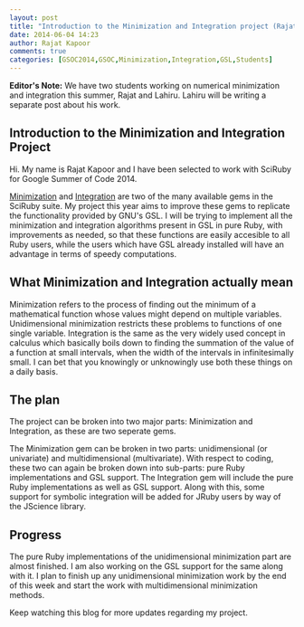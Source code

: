 ```yaml
---
layout: post
title: "Introduction to the Minimization and Integration project (Rajat)"
date: 2014-06-04 14:23
author: Rajat Kapoor
comments: true
categories: [GSOC2014,GSOC,Minimization,Integration,GSL,Students]
---
```


<p class="note"><strong>Editor's Note:</strong> We have two students
working on numerical minimization and integration this summer, Rajat and
Lahiru. Lahiru will be writing a separate post about his work.</p>

Introduction to the Minimization and Integration Project
-------------------------------------------------------- 
Hi. My name is Rajat Kapoor and I have been selected to work with
SciRuby for Google Summer of Code 2014.

[Minimization](https://github.com/SciRuby/minimization) and
[Integration](https://github.com/SciRuby/integration) are two of the
many available gems in the SciRuby suite. My project this year aims to
improve these gems to replicate the functionality provided by GNU's
GSL. I will be trying to implement all the minimization and
integration algorithms present in GSL in pure Ruby, with improvements
as needed, so that these functions are easily accesible to all Ruby
users, while the users which have GSL already installed will have an
advantage in terms of speedy computations.

What Minimization and Integration actually mean
----------------------------------------------- 

Minimization refers to the process of finding out the minimum of a
mathematical function whose values might depend on multiple
variables. Unidimensional minimization restricts these problems to
functions of one single variable. Integration is the same as the very
widely used concept in calculus which basically boils down to finding
the summation of the value of a function at small intervals, when the
width of the intervals in infinitesimally small. I can bet that you
knowingly or unknowingly use both these things on a daily basis.

The plan
--------
The project can be broken into two major parts: Minimization and
Integration, as these are two seperate gems.

The Minimization gem can be broken in two parts: unidimensional (or
univariate) and multidimensional (multivariate). With respect to
coding, these two can again be broken down into sub-parts: pure Ruby
implementations and GSL support. The Integration gem will include
the pure Ruby implementations as well as GSL support. Along with this,
some support for symbolic integration will be added for JRuby
users by way of the JScience library.

Progress
--------
The pure Ruby implementations of the unidimensional minimization part
are almost finished. I am also working on the GSL support for the same
along with it. I plan to finish up any unidimensional minimization
work by the end of this week and start the work with multidimensional
minimization methods.

Keep watching this blog for more updates regarding my project.
